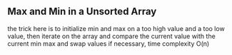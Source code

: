 ## Max and Min in a Unsorted Array
the trick here is to initialize min and max on a too high value and a too low value, then iterate on the array and compare the current value with the current min max and swap values if necessary, time complexity O(n)
